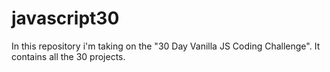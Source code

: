 # javascript30
In this repository i'm taking on the "30 Day Vanilla JS Coding Challenge".
It contains all the 30 projects.
